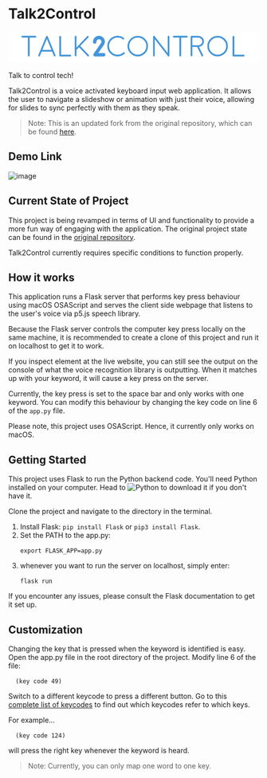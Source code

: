 # Talk2Control

![alt icon](https://raw.githubusercontent.com/WilliamLQin/talk2control/master/static/t2c.png)

Talk to control tech!

Talk2Control is a voice activated keyboard input web application. It allows the user to navigate a slideshow or animation with just their voice, allowing for slides to sync perfectly with them as they speak.

> Note: This is an updated fork from the original repository, which can be found [here](https://github.com/WilliamLQin/talk2control).

## Demo Link

![image]()

## Current State of Project

This project is being revamped in terms of UI and functionality to provide a more fun way of engaging with the application. The original project state can be found in the [original repository](https://github.com/WilliamLQin/talk2control).

Talk2Control currently requires specific conditions to function properly.

## How it works

This application runs a Flask server that performs
key press behaviour using macOS OSAScript and serves the client side webpage that listens to the user's voice via p5.js speech library.

Because the Flask server controls the computer key press locally on the same machine, it is recommended to create a clone of this project and run it on localhost to get it to work.

If you inspect element at the live website, you can still see the output on the console of what the voice recognition library is outputting. When it matches up with your keyword, it will cause a key press on the server.

Currently, the key press is set to the space bar and only works with one keyword. You can modify this behaviour by changing the key code on line 6 of the `app.py` file.

Please note, this project uses OSAScript. Hence, it currently only works on macOS.

## Getting Started

This project uses Flask to run the Python backend code. 
You'll need Python installed on your computer. Head to ![Python](https://www.python.org/downloads/) to download it if you don't have it. 

Clone the project and navigate to the directory in the terminal. 

1. Install Flask: `pip install Flask` or `pip3 install Flask`.
2. Set the PATH to the app.py:
    ```
    export FLASK_APP=app.py
    ```
3. whenever you want to run the server on localhost, simply enter:
    ```
    flask run
    ```

If you encounter any issues, please consult the Flask documentation to get it set up. 

## Customization

Changing the key that is pressed when the keyword is identified is easy. 
Open the app.py file in the root directory of the project. 
Modify line 6 of the file:

```
  (key code 49)
```

Switch to a different keycode to press a different button. Go to this [complete list of keycodes](http://eastmanreference.com/complete-list-of-applescript-key-codes/) to find out which keycodes refer to which keys. 

For example...

```
  (key code 124)
```

will press the right key whenever the keyword is heard.

> Note: Currently, you can only map one word to one key.
